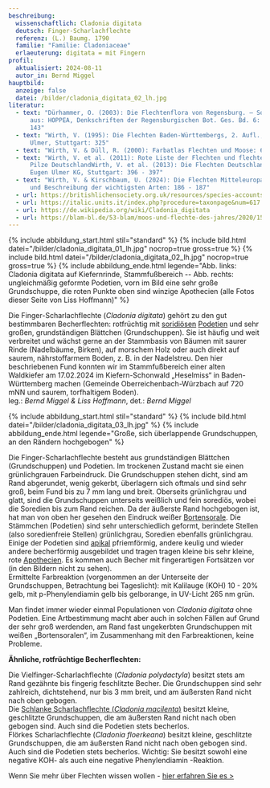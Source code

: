 ```yaml
---
beschreibung:
  wissenschaftlich: Cladonia digitata
  deutsch: Finger-Scharlachflechte
  referenz: (L.) Baumg. 1790
  familie: "Familie: Cladoniaceae"
  erlaeuterung: digitata = mit Fingern
profil:
  aktualisiert: 2024-08-11
  autor_in: Bernd Miggel
hauptbild:
  anzeige: false
  datei: /bilder/cladonia_digitata_02_lh.jpg
literatur:
  - text: "Dürhammer, O. (2003): Die Flechtenflora von Regensburg. – Sonderdruck
      aus: HOPPEA, Denkschriften der Regensburgischen Bot. Ges. Bd. 6: 142 -
      143"
  - text: "Wirth, V. (1995): Die Flechten Baden-Württembergs, 2. Aufl., 1006 S.;
      Ulmer, Stuttgart: 325"
  - text: "Wirth, V. & Düll, R. (2000): Farbatlas Flechten und Moose: 60"
  - text: "Wirth, V. et al. (2011): Rote Liste der Flechten und flechtenbewohnende
      Pilze DeutschlandWirth, V. et al. (2013): Die Flechten Deutschlands. –
      Eugen Ulmer KG, Stuttgart: 396 - 397"
  - text: "Wirth, V. & Kirschbaum, U. (2024): Die Flechten Mitteleuropas. Bestimmung
      und Beschreibung der wichtigsten Arten: 186 - 187"
  - url: https://britishlichensociety.org.uk/resources/species-accounts/cladonia-digitata
  - url: https://italic.units.it/index.php?procedure=taxonpage&num=617
  - url: https://de.wikipedia.org/wiki/Cladonia_digitata
  - url: https://blam-bl.de/53-blam/moos-und-flechte-des-jahres/2020/150-moos-und-flechte-des-jahres-2020-ii-iii.html
---
```

{% include abbildung_start.html stil="standard" %}
{% include bild.html datei="/bilder/cladonia_digitata_01_lh.jpg" nocrop=true gross=true %}
{% include bild.html datei="/bilder/cladonia_digitata_02_lh.jpg" nocrop=true gross=true %}
{% include abbildung_ende.html legende="Abb. links: Cladonia digitata auf Kiefernrinde, Stammfußbereich -- Abb. rechts: ungleichmäßig geformte Podetien, vorn im Bild eine sehr große Grundschuppe, die roten Punkte oben sind winzige Apothecien (alle Fotos dieser Seite von Liss Hoffmann)" %}

Die Finger-Scharlachflechte (*Cladonia digitata*) gehört zu den gut bestimmbaren Becherflechten: rotfrüchtig mit [soridiösen](Soredien "Glossar") [Podetien](Podetien "Glossar") und sehr großen, grundständigen Blättchen (Grundschuppen). Sie ist häufig und weit verbreitet und wächst gerne an der Stammbasis von Bäumen mit saurer Rinde (Nadelbäume, Birken), auf morschem Holz oder auch direkt auf saurem, nährstoffarmem Boden, z. B. in der Nadelstreu. Den hier beschriebenen Fund konnten wir im Stammfußbereich einer alten Waldkiefer am 17.02.2024 im Kiefern-Schonwald „Heselmiss“ in Baden-Württemberg machen (Gemeinde Oberreichenbach-Würzbach auf 720 mNN und saurem, torfhaltigem Boden).\
leg.: *Bernd Miggel & Liss Hoffmann*, det.: *Bernd Miggel*

{% include abbildung_start.html stil="standard" %}
{% include bild.html datei="/bilder/cladonia_digitata_03_lh.jpg" %}
{% include abbildung_ende.html legende="Große, sich überlappende Grundschuppen, an den Rändern hochgebogen" %}

Die Finger-Scharlachflechte besteht aus grundständigen Blättchen (Grundschuppen) und Podetien. Im trockenen Zustand macht sie einen grünlichgrauen Farbeindruck. Die Grundschuppen stehen dicht, sind am Rand abgerundet, wenig gekerbt,  überlagern sich oftmals und sind sehr groß, beim Fund bis zu 7 mm lang und breit. Oberseits grünlichgrau und glatt, sind die Grundschuppen unterseits weißlich und fein sorediös, wobei die Soredien bis zum Rand reichen. Da der äußerste Rand hochgebogen ist, hat man von oben her gesehen den Eindruck weißer [Bortensorale](Sorale "Glossar"). Die Stämmchen (Podetien) sind sehr unterschiedlich geformt, berindete Stellen (also soredienfreie Stellen) grünlichgrau, Soredien ebenfalls grünlichgrau. Einige der Podetien sind [apikal](apikal "Glossar") pfriemförmig, andere keulig und wieder andere becherförmig ausgebildet und tragen tragen kleine bis sehr kleine, rote [Apothecien](Apothecien "Glossar"). Es kommen auch Becher mit fingerartigen Fortsätzen vor (in den Bildern nicht zu sehen).\
Ermittelte Farbreaktion (vorgenommen an der Unterseite der Grundschuppen, Betrachtung bei Tageslicht): mit Kalilauge (KOH) 10 - 20% gelb, mit p-Phenylendiamin gelb bis gelborange, in UV-Licht 265 nm grün.

Man findet immer wieder einmal Populationen von *Cladonia digitata* ohne Podetien. Eine Artbestimmung macht aber auch in solchen Fällen auf Grund der sehr groß werdenden, am Rand fast ungekerbten Grundschuppen mit weißen „Bortensoralen“, im Zusammenhang mit den Farbreaktionen, keine Probleme.

**Ähnliche, rotfrüchtige Becherflechten:**

Die Vielfinger-Scharlachflechte (*Cladonia polydactyla*) besitzt stets am Rand gezähnte bis fingerig feschlitzte Becher. Die Grundschuppen sind sehr zahlreich, dichtstehend, nur bis 3 mm breit, und am äußersten Rand nicht nach oben gebogen.\
Die [Schlanke Scharlachflechte (*Cladonia macilenta*)](/pilze/cladonia-macilenta-rotfrüchtige-säulenflechte) besitzt kleine, geschlitzte Grundschuppen, die am äußersten Rand nicht nach oben gebogen sind. Auch sind die Podetien stets becherlos.\
Flörkes Scharlachflechte (*Cladonia floerkeana*) besitzt kleine, geschlitzte Grundschuppen, die am äußersten Rand nicht nach oben gebogen sind. Auch sind die Podetien stets becherlos. Wichtig: Sie besitzt sowohl eine negative KOH- als auch eine negative Phenylendiamin
-Reaktion.

Wenn Sie mehr über Flechten wissen wollen - [hier erfahren Sie es >](/verwandt/flechten)